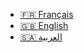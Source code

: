 - [🇫🇷 Français](./0/introduction_fr.md)
- [🇬🇧 English](./0/introduction_en.md)
- [🇸🇦 العربية](./0/introduction_ar.md)